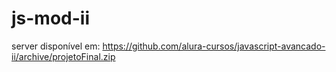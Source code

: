 # js-mod-ii
server disponível em: https://github.com/alura-cursos/javascript-avancado-ii/archive/projetoFinal.zip
